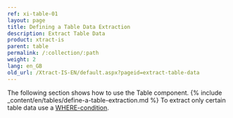 ```yaml
---
ref: xi-table-01
layout: page
title: Defining a Table Data Extraction
description: Extract Table Data
product: xtract-is
parent: table
permalink: /:collection/:path
weight: 2
lang: en_GB
old_url: /Xtract-IS-EN/default.aspx?pageid=extract-table-data
---
```

The following section shows how to use the Table component.
{% include _content/en/tables/define-a-table-extraction.md  %}
To extract only certain table data use a [WHERE-condition](./where-clause).
